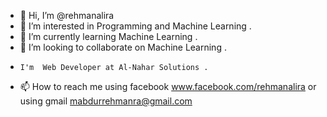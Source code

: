 - 👋 Hi, I’m @rehmanalira
- 👀 I’m interested in Programming and Machine Learning .
- 🌱 I’m currently learning Machine Learning . 
- 💞️ I’m looking to collaborate on Machine Learning . 
-     I'm  Web Developer at Al-Nahar Solutions .
- 📫 How to reach me using facebook www.facebook.com/rehmanalira or using gmail mabdurrehmanra@gmail.com

<!---
rehmanalira/rehmanalira is a ✨ special ✨ repository because its `README.md` (this file) appears on your GitHub profile.
You can click the Preview link to take a look at your changes.
--->
